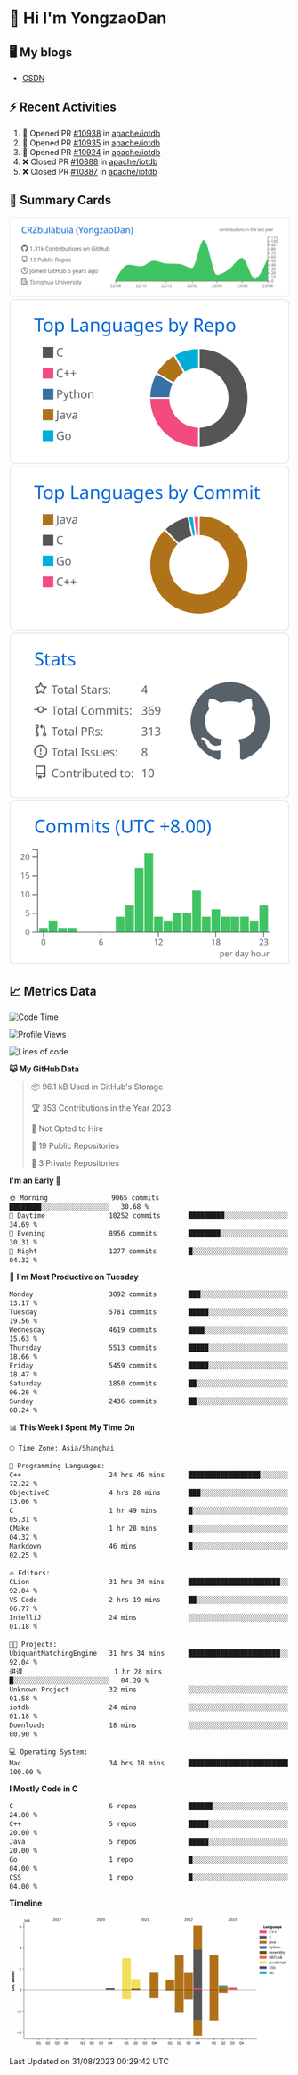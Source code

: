 # 👋 Hi I'm YongzaoDan

## 🖥 My blogs
  + [CSDN](https://blog.csdn.net/CRZbulabula?type=blog)

## ⚡ Recent Activities
<!--START_SECTION:activity-->
1. 💪 Opened PR [#10938](https://github.com/apache/iotdb/pull/10938) in [apache/iotdb](https://github.com/apache/iotdb)
2. 💪 Opened PR [#10935](https://github.com/apache/iotdb/pull/10935) in [apache/iotdb](https://github.com/apache/iotdb)
3. 💪 Opened PR [#10924](https://github.com/apache/iotdb/pull/10924) in [apache/iotdb](https://github.com/apache/iotdb)
4. ❌ Closed PR [#10888](https://github.com/apache/iotdb/pull/10888) in [apache/iotdb](https://github.com/apache/iotdb)
5. ❌ Closed PR [#10887](https://github.com/apache/iotdb/pull/10887) in [apache/iotdb](https://github.com/apache/iotdb)
<!--END_SECTION:activity-->

## 🎑 Summary Cards

[![](https://raw.githubusercontent.com/CRZbulabula/CRZbulabula/main/profile-summary-card-output/github/0-profile-details.svg)](https://github.com/vn7n24fzkq/github-profile-summary-cards)
[![](https://raw.githubusercontent.com/CRZbulabula/CRZbulabula/main/profile-summary-card-output/github/1-repos-per-language.svg)](https://github.com/vn7n24fzkq/github-profile-summary-cards) [![](https://raw.githubusercontent.com/CRZbulabula/CRZbulabula/main/profile-summary-card-output/github/2-most-commit-language.svg)](https://github.com/vn7n24fzkq/github-profile-summary-cards)
[![](https://raw.githubusercontent.com/CRZbulabula/CRZbulabula/main/profile-summary-card-output/github/3-stats.svg)](https://github.com/vn7n24fzkq/github-profile-summary-cards) [![](https://raw.githubusercontent.com/CRZbulabula/CRZbulabula/main/profile-summary-card-output/github/4-productive-time.svg)](https://github.com/vn7n24fzkq/github-profile-summary-cards)

## 📈 Metrics Data

<!--START_SECTION:waka-->
![Code Time](http://img.shields.io/badge/Code%20Time-282%20hrs%2052%20mins-blue)

![Profile Views](http://img.shields.io/badge/Profile%20Views-0-blue)

![Lines of code](https://img.shields.io/badge/From%20Hello%20World%20I%27ve%20Written-21.9%20million%20lines%20of%20code-blue)

**🐱 My GitHub Data** 

> 📦 96.1 kB Used in GitHub's Storage 
 > 
> 🏆 353 Contributions in the Year 2023
 > 
> 🚫 Not Opted to Hire
 > 
> 📜 19 Public Repositories 
 > 
> 🔑 3 Private Repositories 
 > 
**I'm an Early 🐤** 

```text
🌞 Morning                9065 commits        ████████░░░░░░░░░░░░░░░░░   30.68 % 
🌆 Daytime                10252 commits       █████████░░░░░░░░░░░░░░░░   34.69 % 
🌃 Evening                8956 commits        ████████░░░░░░░░░░░░░░░░░   30.31 % 
🌙 Night                  1277 commits        █░░░░░░░░░░░░░░░░░░░░░░░░   04.32 % 
```
📅 **I'm Most Productive on Tuesday** 

```text
Monday                   3892 commits        ███░░░░░░░░░░░░░░░░░░░░░░   13.17 % 
Tuesday                  5781 commits        █████░░░░░░░░░░░░░░░░░░░░   19.56 % 
Wednesday                4619 commits        ████░░░░░░░░░░░░░░░░░░░░░   15.63 % 
Thursday                 5513 commits        █████░░░░░░░░░░░░░░░░░░░░   18.66 % 
Friday                   5459 commits        █████░░░░░░░░░░░░░░░░░░░░   18.47 % 
Saturday                 1850 commits        ██░░░░░░░░░░░░░░░░░░░░░░░   06.26 % 
Sunday                   2436 commits        ██░░░░░░░░░░░░░░░░░░░░░░░   08.24 % 
```


📊 **This Week I Spent My Time On** 

```text
🕑︎ Time Zone: Asia/Shanghai

💬 Programming Languages: 
C++                      24 hrs 46 mins      ██████████████████░░░░░░░   72.22 % 
ObjectiveC               4 hrs 28 mins       ███░░░░░░░░░░░░░░░░░░░░░░   13.06 % 
C                        1 hr 49 mins        █░░░░░░░░░░░░░░░░░░░░░░░░   05.31 % 
CMake                    1 hr 28 mins        █░░░░░░░░░░░░░░░░░░░░░░░░   04.32 % 
Markdown                 46 mins             █░░░░░░░░░░░░░░░░░░░░░░░░   02.25 % 

🔥 Editors: 
CLion                    31 hrs 34 mins      ███████████████████████░░   92.04 % 
VS Code                  2 hrs 19 mins       ██░░░░░░░░░░░░░░░░░░░░░░░   06.77 % 
IntelliJ                 24 mins             ░░░░░░░░░░░░░░░░░░░░░░░░░   01.18 % 

🐱‍💻 Projects: 
UbiquantMatchingEngine   31 hrs 34 mins      ███████████████████████░░   92.04 % 
讲课                       1 hr 28 mins        █░░░░░░░░░░░░░░░░░░░░░░░░   04.29 % 
Unknown Project          32 mins             ░░░░░░░░░░░░░░░░░░░░░░░░░   01.58 % 
iotdb                    24 mins             ░░░░░░░░░░░░░░░░░░░░░░░░░   01.18 % 
Downloads                18 mins             ░░░░░░░░░░░░░░░░░░░░░░░░░   00.90 % 

💻 Operating System: 
Mac                      34 hrs 18 mins      █████████████████████████   100.00 % 
```

**I Mostly Code in C** 

```text
C                        6 repos             ██████░░░░░░░░░░░░░░░░░░░   24.00 % 
C++                      5 repos             █████░░░░░░░░░░░░░░░░░░░░   20.00 % 
Java                     5 repos             █████░░░░░░░░░░░░░░░░░░░░   20.00 % 
Go                       1 repo              █░░░░░░░░░░░░░░░░░░░░░░░░   04.00 % 
CSS                      1 repo              █░░░░░░░░░░░░░░░░░░░░░░░░   04.00 % 
```



**Timeline**

![Lines of Code chart](https://raw.githubusercontent.com/CRZbulabula/CRZbulabula/main/assets/bar_graph.png)


 Last Updated on 31/08/2023 00:29:42 UTC
<!--END_SECTION:waka-->

